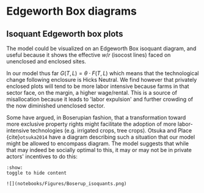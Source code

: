 # Edgeworth Box diagrams

## Isoquant Edgeworth box plots

The model could be visualized on an Edgeworth Box isoquant diagram, and useful because it shows the effective $w/r$ (isocost lines) faced on unenclosed and enclosed sites.  

In our model thus far $G(T,L) = \theta \cdot F(T,L)$  which means that the technological change following enclosure is Hicks Neutral.  We find however that privately enclosed plots will tend to be more labor intensive because farms in that sector face, on the margin, a higher wage/rental. This is a source of misallocation because it leads to 'labor expulsion' and further crowding of the now diminished unenclosed sector. 

Some have argued, in Boserupian fashion, that a transformation toward more exclusive property rights might facilitate the adoption of more labor-intensive technologies (e.g. irrigated crops, tree crops).  Otsuka and Place {cite}`otsuka2014` have a diagram describing such a situation that our model might be allowed to encompass diagram.  The model suggests that while that may indeed be socially optimal to this, it may or may not be in private actors' incentives to do this:



```{toggle}
:show:
toggle to hide content

![](notebooks/Figures/Boserup_isoquants.png)
```



